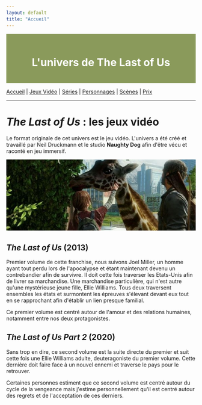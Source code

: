 ```yaml
---
layout: default
title: "Accueil"
---
```


<div style="background-color: #8A9A5B; padding: 20px; text-align: center; color: white;">
    <h1>L'univers de The Last of Us </h1>
</div>

[Accueil](accueil.md) | [Jeux Vidéo](jeuxvideo.md) | [Séries](serie.md) | [Personnages](personnages.md) | [Scènes](scenes.md) | [Prix](prix.md)

---

# _The Last of Us_ : les jeux vidéo

Le format originale de cet univers est le jeu vidéo. L'univers a été créé et travaillé par Neil Druckmann et le studio **Naughty Dog** afin d'être vécu et raconté en jeu immersif. 

![Girafe](assets/girafe.jpg)

## _The Last of Us_ (2013)
Premier volume de cette franchise, nous suivons Joel Miller, un homme ayant tout perdu lors de l'apocalypse et étant maintenant devenu un contrebandier afin de survivre. 
Il doit cette fois traverser les Etats-Unis afin de livrer sa marchandise. Une marchandise particulière, qui n'est autre qu'une mystérieuse jeune fille, Ellie Williams. Tous deux traversent ensembles les états et surmontent les épreuves s'élevant devant eux tout en se rapprochant afin d'établir un lien presque familial.

Ce premier volume est centré autour de l'amour et des relations humaines, notamment entre nos deux protagonistes.

## _The Last of Us Part 2_ (2020)
Sans trop en dire, ce second volume est la suite directe du premier et suit cette fois une Ellie Williams adulte, deuteragoniste du premier volume. Cette dernière doit faire face à un nouvel ennemi et traverse le pays pour le retrouver. 

Certaines personnes estiment que ce second volume est centré autour du cycle de la vengeance mais j'estime personnellement qu'il est centré autour des regrets et de l'acceptation de ces derniers.
